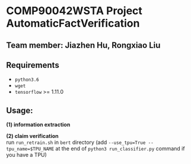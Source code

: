 COMP90042WSTA Project AutomaticFactVerification
======
Team member: Jiazhen Hu, Rongxiao Liu
------

## Requirements
* `python3.6`
* `wget`
* `tensorflow` >= 1.11.0

## Usage:
<b>(1) information extraction</b>  
  
<b>(2) claim verification</b>  
run `run_retrain.sh` in `bert` directory
(add `--use_tpu=True --tpu_name=$TPU_NAME` at the end of `python3 run_classifier.py` command if you have a TPU)
